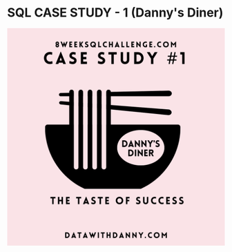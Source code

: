 # SQL CASE STUDY - 1 (Danny's Diner)

![Dannys Diner](https://github.com/Karishma-Yadav-11/1.SQL-CASE-STUDY-1-Dannys-Diner/blob/main/1.png)
